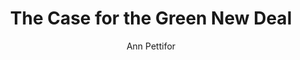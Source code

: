 ---
title: "The Case for the Green New Deal"
author: "Ann Pettifor"
isbn: "1788738152"
isbn13: "9781788738156"
rating: "4"
publisher: "Verso"
pages: "208"
publishYear: "2019"
read: "2020"
goodreads_id: "50154780"
---